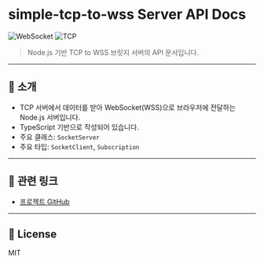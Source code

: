 # simple-tcp-to-wss Server API Docs

![WebSocket](https://img.shields.io/badge/WebSocket-blue?logo=websocket&style=flat-square)
![TCP](https://img.shields.io/badge/TCP-green?style=flat-square)

> Node.js 기반 TCP to WSS 브릿지 서버의 API 문서입니다.

---

## 📖 소개

- TCP 서버에서 데이터를 받아 WebSocket(WSS)으로 브라우저에 전달하는 Node.js 서버입니다.
- TypeScript 기반으로 작성되어 있습니다.
- 주요 클래스: `SocketServer`
- 주요 타입: `SocketClient`, `Subscription`

---

## 🔗 관련 링크

- [프로젝트 GitHub](https://github.com/MasterTyping/simple-tcp-to-wss)

---

## 📝 License

MIT
